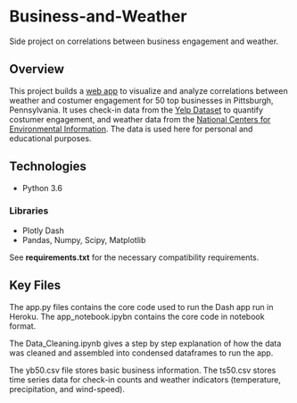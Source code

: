 # Business-and-Weather
Side project on correlations between business engagement and weather.

## Overview 

This project builds a [web app](https://business-and-weather.herokuapp.com) to visualize and analyze correlations
between weather and costumer engagement for 50 top businesses in Pittsburgh, Pennsylvania. It uses check-in data
from the [Yelp Dataset](https://www.yelp.com/dataset) to quantify costumer engagement, and weather data from the
[National Centers for Environmental Information](https://www.ncdc.noaa.gov/data-access/). The data is used here
for personal and educational purposes. 

## Technologies 

* Python 3.6

### Libraries

* Plotly Dash
* Pandas, Numpy, Scipy, Matplotlib

See __requirements.txt__ for the necessary compatibility requirements.  

## Key Files

The app.py files contains the core code used to run the Dash app run in Heroku. The app_notebook.ipybn 
contains the core code in notebook format.

The Data_Cleaning.ipynb gives a step by step explanation of how the data was cleaned and assembled into condensed 
dataframes to run the app. 

The yb50.csv file stores basic business information. The ts50.csv stores time series data for check-in counts 
and weather indicators (temperature, precipitation, and wind-speed).
